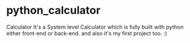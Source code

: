 # python_calculator
Calculator
It's a System level Calculator which is fully built with python either front-end or back-end. and also it's my first project too. :)
